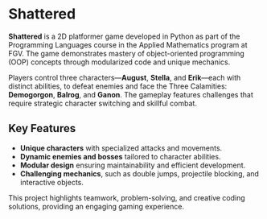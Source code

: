 # Shattered

**Shattered** is a 2D platformer game developed in Python as part of the Programming Languages course in the Applied Mathematics program at FGV. The game demonstrates mastery of object-oriented programming (OOP) concepts through modularized code and unique mechanics.

Players control three characters—**August**, **Stella**, and **Erik**—each with distinct abilities, to defeat enemies and face the Three Calamities: **Demogorgon**, **Balrog**, and **Ganon**. The gameplay features challenges that require strategic character switching and skillful combat.

## Key Features

- **Unique characters** with specialized attacks and movements.  
- **Dynamic enemies and bosses** tailored to character abilities.  
- **Modular design** ensuring maintainability and efficient development.  
- **Challenging mechanics**, such as double jumps, projectile blocking, and interactive objects.  

This project highlights teamwork, problem-solving, and creative coding solutions, providing an engaging gaming experience.

